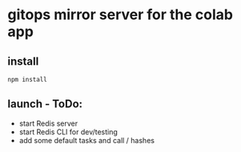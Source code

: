 # gitops mirror server for the colab app

## install

```
npm install
```

## launch - ToDo:

- start Redis server
- start Redis CLI for dev/testing
- add some default tasks and call / hashes
